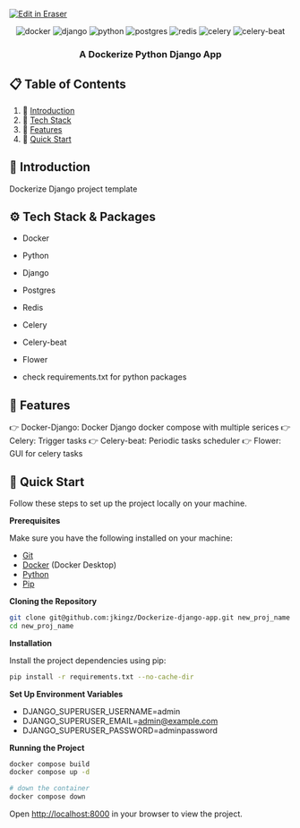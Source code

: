 <p><a target="_blank" href="https://app.eraser.io/workspace/CFRU4D7w5QLjrbt6WUym" id="edit-in-eraser-github-link"><img alt="Edit in Eraser" src="https://firebasestorage.googleapis.com/v0/b/second-petal-295822.appspot.com/o/images%2Fgithub%2FOpen%20in%20Eraser.svg?alt=media&amp;token=968381c8-a7e7-472a-8ed6-4a6626da5501"></a></p>

<div align="center">
  <div>
    <img src="https://img.shields.io/badge/-Docker-blue?style=for-the-badge&logo=Docker&logoColor=white" alt="docker" />
    <img src="https://img.shields.io/badge/Django-092E20?style=for-the-badge&logo=django&logoColor=green" alt="django" />
    <img src="https://img.shields.io/badge/python-3670A0?style=for-the-badge&logo=python&logoColor=ffdd54" alt="python" />
    <img src="https://img.shields.io/badge/postgresql-4169e1?style=for-the-badge&logo=postgresql&logoColor=white" alt="postgres" />
    <img src="https://img.shields.io/badge/Redis-DC382D?style=for-the-badge&logo=redis&logoColor=white" alt="redis" />
    <img src="https://img.shields.io/static/v1?style=for-the-badge&message=Celery&color=37814A&logo=Celery&logoColor=FFFFFF&label" alt="celery" />
    <img src="https://img.shields.io/static/v1?style=for-the-badge&message=Celery&color=37814A&logo=Celery&logoColor=FFFFFF&label" alt="celery-beat" />
  </div>

  <h3 align="center">A Dockerize Python Django App</h3>
</div>

## 📋 <a name="table">Table of Contents</a>

1. 🚀 [Introduction](#introduction)
2. 🚀 [Tech Stack](#tech-stack)
3. 🔋 [Features](#features)
4. 🤸 [Quick Start](#quick-start)

## <a name="introduction">🤖 Introduction</a>

Dockerize Django project template

## <a name="tech-stack">⚙️ Tech Stack & Packages</a>

- Docker
- Python
- Django
- Postgres
- Redis
- Celery
- Celery-beat
- Flower

- check requirements.txt for python packages

## <a name="features">🔋 Features</a>

👉 Docker-Django: Docker Django docker compose with multiple serices
👉 Celery: Trigger tasks
👉 Celery-beat: Periodic tasks scheduler
👉 Flower: GUI for celery tasks

## <a name="quick-start">🤸 Quick Start</a>

Follow these steps to set up the project locally on your machine.

**Prerequisites**

Make sure you have the following installed on your machine:

- [Git](https://git-scm.com/)
- [Docker](https://docs.docker.com/get-started/) (Docker Desktop)
- [Python](https://www.python.org/)
- [Pip](https://pypi.org/project/pip/)

**Cloning the Repository**

```bash
git clone git@github.com:jkingz/Dockerize-django-app.git new_proj_name
cd new_proj_name
```

**Installation**

Install the project dependencies using pip:

```bash
pip install -r requirements.txt --no-cache-dir
```

**Set Up Environment Variables**

- DJANGO_SUPERUSER_USERNAME=admin
- DJANGO_SUPERUSER_EMAIL=admin@example.com
- DJANGO_SUPERUSER_PASSWORD=adminpassword

**Running the Project**

```bash
docker compose build
docker compose up -d

# down the container
docker compose down
```

Open [http://localhost:8000](http://localhost:8000) in your browser to view the project.

<!--- Eraser file: https://app.eraser.io/workspace/CFRU4D7w5QLjrbt6WUym --->
